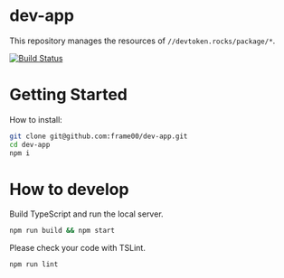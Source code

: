 # dev-app

This repository manages the resources of `//devtoken.rocks/package/*`.

[![Build Status](https://travis-ci.org/frame00/dev-app.svg?branch=master)](https://travis-ci.org/frame00/dev-app)

# Getting Started

How to install:

```bash
git clone git@github.com:frame00/dev-app.git
cd dev-app
npm i
```

# How to develop

Build TypeScript and run the local server.

```bash
npm run build && npm start
```

Please check your code with TSLint.

```bash
npm run lint
```
